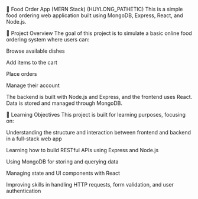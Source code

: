 🥡 Food Order App (MERN Stack) (HUYLONG_PATHETIC)
This is a simple food ordering web application built using MongoDB, Express, React, and Node.js.

🚀 Project Overview
The goal of this project is to simulate a basic online food ordering system where users can:

Browse available dishes

Add items to the cart

Place orders

Manage their account

The backend is built with Node.js and Express, and the frontend uses React. Data is stored and managed through MongoDB.

🎯 Learning Objectives
This project is built for learning purposes, focusing on:

Understanding the structure and interaction between frontend and backend in a full-stack web app

Learning how to build RESTful APIs using Express and Node.js

Using MongoDB for storing and querying data

Managing state and UI components with React

Improving skills in handling HTTP requests, form validation, and user authentication

